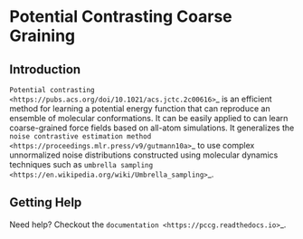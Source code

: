 Potential Contrasting Coarse Graining
=====================================

Introduction
------------

`Potential contrasting <https://pubs.acs.org/doi/10.1021/acs.jctc.2c00616>`_ is an efficient method for learning a potential energy function that can reproduce an ensemble of molecular conformations. It can be easily applied to can learn coarse-grained force fields based on all-atom simulations. It generalizes the `noise contrastive estimation method <https://proceedings.mlr.press/v9/gutmann10a>`_ to use complex unnormalized noise distributions constructed using molecular dynamics techniques such as `umbrella sampling <https://en.wikipedia.org/wiki/Umbrella_sampling>`_.

Getting Help
------------

Need help? Checkout the `documentation <https://pccg.readthedocs.io>`_.
